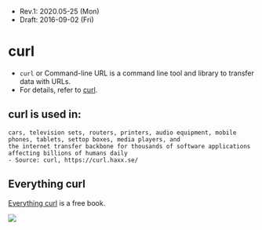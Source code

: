 * Rev.1: 2020.05-25 (Mon)
* Draft: 2016-09-02 (Fri)
# curl
* `curl` or Command-line URL is a command line tool and library to transfer data with URLs.
* For details, refer to [curl](https://curl.haxx.se/). 

## curl is used in:
```
cars, television sets, routers, printers, audio equipment, mobile phones, tablets, settop boxes, media players, and 
the internet transfer backbone for thousands of software applications affecting billions of humans daily
- Source: curl, https://curl.haxx.se/
```

## Everything curl
[Everything curl](https://curl.haxx.se/book.html) is a free book.

<img src="https://curl.haxx.se/pix/everything-curl.jpg">
